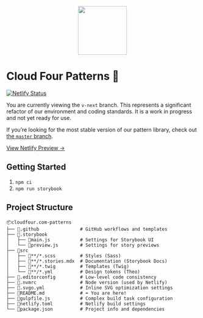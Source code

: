 <p align="center"><img src="https://cloudfour.com/android-chrome-512x512.png" alt="" width="128" height="128"></p>

# Cloud Four Patterns 🚧

[![Netlify Status](https://api.netlify.com/api/v1/badges/1923e350-3172-409a-9361-b04d54d1c3b4/deploy-status)](https://app.netlify.com/sites/cloudfour-patterns/deploys?filter=v-next)

You are currently viewing the `v-next` branch. This represents a significant refactor of our environment and coding standards. It is a work in progress and not yet ready for use.

If you’re looking for the most stable version of our pattern library, check out [the `master` branch](https://github.com/cloudfour/cloudfour.com-patterns/tree/master).

[View Netlify Preview →](https://v-next--cloudfour-patterns.netlify.com/)

## Getting Started

1. `npm ci`
1. `npm run storybook`

## Project Structure

```
📦cloudfour.com-patterns
├── 📁.github               # GitHub workflows and templates
├── 📁.storybook
│   ├── 📄main.js           # Settings for Storybook UI
│   └── 📄preview.js        # Settings for story previews
├── 📁src
│   ├── 📄**/*.scss         # Styles (Sass)
│   ├── 📄**/*.stories.mdx  # Documentation (Storybook Docs)
│   ├── 📄**/*.twig         # Templates (Twig)
│   └── 📄**/*.yml          # Design tokens (Theo)
├── 📄.editorconfig         # Low-level code consistency
├── 📄.nvmrc                # Node version (used by Netlify)
├── 📄.svgo.yml             # Inline SVG optimization settings
├── 📄README.md             # ⬅️ You are here!
├── 📄gulpfile.js           # Complex build task configuration
├── 📄netlify.toml          # Netlify build settings
└── 📄package.json          # Project info and dependencies
```
